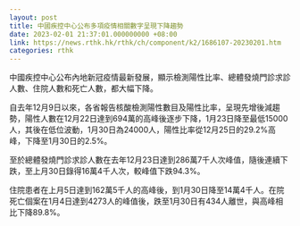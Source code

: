 ```yaml
---
layout: post
title: 中國疾控中心公布多項疫情相關數字呈現下降趨勢
date: 2023-02-01 21:37:01.000000000 +08:00
link: https://news.rthk.hk/rthk/ch/component/k2/1686107-20230201.htm
categories: rthk
---
```


中國疾控中心公布內地新冠疫情最新發展，顯示檢測陽性比率、總體發燒門診求診人數、住院人數和死亡人數，都大幅下降。

自去年12月9日以來，各省報告核酸檢測陽性數目及陽性比率，呈現先增後減趨勢，陽性人數在12月22日達到694萬的高峰後逐步下降，1月23日降至最低15000人，其後在低位波動，1月30日為24000人，陽性比率從12月25日的29.2%高峰，下降至1月30日的2.5%。

至於總體發燒門診求診人數在去年12月23日達到286萬7千人次峰值，隨後連續下跌，至上月30日錄得16萬4千人次，較峰值下跌94.3%。

住院患者在上月5日達到162萬5千人的高峰後，到1月30日降至14萬4千人。在院死亡個案在1月4日達到4273人的峰值後，跌至1月30日有434人離世，與高峰相比下降89.8%。
